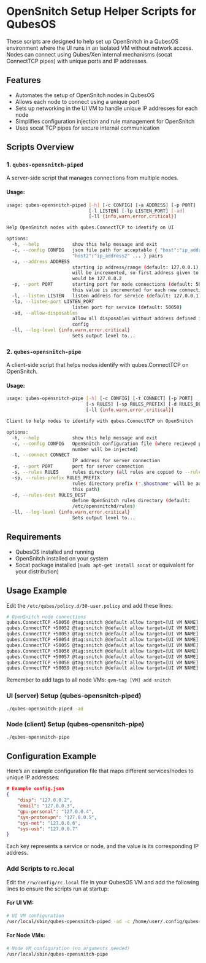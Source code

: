 # OpenSnitch Setup Helper Scripts for QubesOS

These scripts are designed to help set up OpenSnitch in a QubesOS environment where the UI runs in an isolated VM without network access. Nodes can connect using Qubes/Xen internal mechanisms (socat ConnectTCP pipes) with unique ports and IP addresses.

## Features

- Automates the setup of OpenSnitch nodes in QubesOS
- Allows each node to connect using a unique port
- Sets up networking in the UI VM to handle unique IP addresses for each node
- Simplifies configuration injection and rule management for OpenSnitch
- Uses socat TCP pipes for secure internal communication

## Scripts Overview

### 1. `qubes-opensnitch-piped`

A server-side script that manages connections from multiple nodes.

#### Usage:
```bash
usage: qubes-opensnitch-piped [-h] [-c CONFIG] [-a ADDRESS] [-p PORT]
                              [-l LISTEN] [-lp LISTEN_PORT] [-ad]
                              [-ll {info,warn,error,critical}]

Help OpenSnitch nodes with qubes.ConnectTCP to identify on UI

options:
  -h, --help            show this help message and exit
  -c, --config CONFIG   json file path for acceptable { "host":"ip_address",
                        "host2":"ip_address2" ... } pairs
  -a, --address ADDRESS
                        starting ip address/range (default: 127.0.0.1), this
                        will be incremented, so first address given to client
                        would be 127.0.0.2
  -p, --port PORT       starting port for node connections (default: 50051),
                        this value is incremented for each new connection
  -l, --listen LISTEN   listen address for service (default: 127.0.0.1)
  -lp, --listen-port LISTEN_PORT
                        listen port for service (default: 50050)
  -ad, --allow-disposables
                        allow all disposables without address defined in
                        config
  -ll, --log-level {info,warn,error,critical}
                        Sets output level to...
```

### 2. `qubes-opensnitch-pipe`

A client-side script that helps nodes identify with qubes.ConnectTCP on OpenSnitch.

#### Usage:
```bash
usage: qubes-opensnitch-pipe [-h] [-c CONFIG] [-t CONNECT] [-p PORT]
                             [-s RULES] [-sp RULES_PREFIX] [-d RULES_DEST]
                             [-ll {info,warn,error,critical}]

Client to help nodes to identify with qubes.ConnectTCP on OpenSnitch

options:
  -h, --help            show this help message and exit
  -c, --config CONFIG   OpenSnitch configuration file (where recieved port
                        number will be injected)
  -t, --connect CONNECT
                        IP address for server connection
  -p, --port PORT       port for server connection
  -s, --rules RULES     rules directory (all rules are copied to --rules-dest)
  -sp, --rules-prefix RULES_PREFIX
                        rules directory prefix (".$hostname" will be added to
                        this path)
  -d, --rules-dest RULES_DEST
                        define OpenSnitch rules directory (default:
                        /etc/opensnitchd/rules)
  -ll, --log-level {info,warn,error,critical}
                        Sets output level to...
```

## Requirements

- QubesOS installed and running
- OpenSnitch installed on your system
- Socat package installed (`sudo apt-get install socat` or equivalent for your distribution)

## Usage Example

Edit the `/etc/qubes/policy.d/30-user.policy` and add these lines:

```bash
# OpenSnitch node connections
qubes.ConnectTCP +50050 @tag:snitch @default allow target=[UI VM NAME]
qubes.ConnectTCP +50052 @tag:snitch @default allow target=[UI VM NAME]
qubes.ConnectTCP +50053 @tag:snitch @default allow target=[UI VM NAME]
qubes.ConnectTCP +50054 @tag:snitch @default allow target=[UI VM NAME]
qubes.ConnectTCP +50055 @tag:snitch @default allow target=[UI VM NAME]
qubes.ConnectTCP +50056 @tag:snitch @default allow target=[UI VM NAME]
qubes.ConnectTCP +50057 @tag:snitch @default allow target=[UI VM NAME]
qubes.ConnectTCP +50058 @tag:snitch @default allow target=[UI VM NAME]
qubes.ConnectTCP +50059 @tag:snitch @default allow target=[UI VM NAME]
```

Remember to add tags to all node VMs: `qvm-tag [VM] add snitch`

### UI (server) Setup (qubes-opensnitch-piped)
```bash
./qubes-opensnitch-piped -ad
```

### Node (client) Setup (qubes-opensnitch-pipe)
```bash
./qubes-opensnitch-pipe
```

## Configuration Example

Here’s an example configuration file that maps different services/nodes to unique IP addresses:

```json
# Example config.json
{
    "disp": "127.0.0.2",
    "email": "127.0.0.3",
    "gpu-personal": "127.0.0.4",
    "sys-protonvpn": "127.0.0.5",
    "sys-net": "127.0.0.6",
    "sys-usb": "127.0.0.7"
}
```

Each key represents a service or node, and the value is its corresponding IP address.

### Add Scripts to rc.local

Edit the `/rw/config/rc.local` file in your QubesOS VM and add the following lines to ensure the scripts run at startup:

#### For UI VM:
```bash
# UI VM configuration
/usr/local/sbin/qubes-opensnitch-piped -ad -c /home/user/.config/qubes-opensnitch-piped/config.json
```

#### For Node VMs:
```bash
# Node VM configuration (no arguments needed)
/usr/local/sbin/qubes-opensnitch-pipe
```
